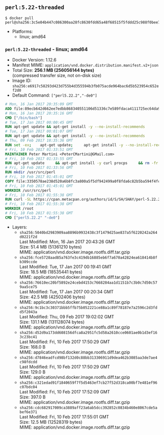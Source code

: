 ## `perl:5.22-threaded`

```console
$ docker pull perl@sha256:3c5e04b447c086300aa28fc8630fdd65a48f68515f5fddd25c988f0bee7bd53d
```

-	Platforms:
	-	linux; amd64

### `perl:5.22-threaded` - linux; amd64

-	Docker Version: 1.12.6
-	Manifest MIME: `application/vnd.docker.distribution.manifest.v2+json`
-	Total Size: **256.1 MB (256056144 bytes)**  
	(compressed transfer size, not on-disk size)
-	Image ID: `sha256:e6917c58293d423d755b4d355594b3fb075acde964bac6d5b523954c652ef2d0`
-	Default Command: `["perl5.22.2","-de0"]`

```dockerfile
# Mon, 16 Jan 2017 20:35:09 GMT
ADD file:89ecb642d662ee7edbb868340551106d51336c7e589fdaca4111725ec64da957 in / 
# Mon, 16 Jan 2017 20:35:16 GMT
CMD ["/bin/bash"]
# Tue, 17 Jan 2017 00:00:45 GMT
RUN apt-get update && apt-get install -y --no-install-recommends 		ca-certificates 		curl 		wget 	&& rm -rf /var/lib/apt/lists/*
# Tue, 17 Jan 2017 00:01:07 GMT
RUN apt-get update && apt-get install -y --no-install-recommends 		bzr 		git 		mercurial 		openssh-client 		subversion 				procps 	&& rm -rf /var/lib/apt/lists/*
# Thu, 09 Feb 2017 18:35:36 GMT
RUN set -ex; 	apt-get update; 	apt-get install -y --no-install-recommends 		autoconf 		automake 		bzip2 		file 		g++ 		gcc 		imagemagick 		libbz2-dev 		libc6-dev 		libcurl4-openssl-dev 		libdb-dev 		libevent-dev 		libffi-dev 		libgdbm-dev 		libgeoip-dev 		libglib2.0-dev 		libjpeg-dev 		libkrb5-dev 		liblzma-dev 		libmagickcore-dev 		libmagickwand-dev 		libncurses-dev 		libpng-dev 		libpq-dev 		libreadline-dev 		libsqlite3-dev 		libssl-dev 		libtool 		libwebp-dev 		libxml2-dev 		libxslt-dev 		libyaml-dev 		make 		patch 		xz-utils 		zlib1g-dev 				$( 			if apt-cache show 'default-libmysqlclient-dev' 2>/dev/null | grep -q '^Version:'; then 				echo 'default-libmysqlclient-dev'; 			else 				echo 'libmysqlclient-dev'; 			fi 		) 	; 	rm -rf /var/lib/apt/lists/*
# Fri, 10 Feb 2017 01:33:51 GMT
MAINTAINER Peter Martini <PeterCMartini@GMail.com>
# Fri, 10 Feb 2017 01:33:55 GMT
RUN apt-get update     && apt-get install -y curl procps     && rm -fr /var/lib/apt/lists/*
# Fri, 10 Feb 2017 01:33:56 GMT
RUN mkdir /usr/src/perl
# Fri, 10 Feb 2017 01:45:01 GMT
COPY file:3350578ae238d520a6b8fc3a800a5f5df942499a0f8fda6c82b5ba594f4fc068 in /usr/src/perl/ 
# Fri, 10 Feb 2017 01:45:01 GMT
WORKDIR /usr/src/perl
# Fri, 10 Feb 2017 01:55:38 GMT
RUN curl -SL https://cpan.metacpan.org/authors/id/S/SH/SHAY/perl-5.22.2.tar.bz2 -o perl-5.22.2.tar.bz2     && echo 'e2f465446dcd45a7fa3da696037f9ebe73e78e55 *perl-5.22.2.tar.bz2' | sha1sum -c -     && tar --strip-components=1 -xjf perl-5.22.2.tar.bz2 -C /usr/src/perl     && rm perl-5.22.2.tar.bz2     && cat *.patch | patch -p1     && ./Configure -Dusethreads -Duse64bitall -Duseshrplib  -des     && make -j$(nproc)     && TEST_JOBS=$(nproc) make test_harness     && make install     && cd /usr/src     && curl -LO https://raw.githubusercontent.com/miyagawa/cpanminus/master/cpanm     && chmod +x cpanm     && ./cpanm App::cpanminus     && rm -fr ./cpanm /root/.cpanm /usr/src/perl /tmp/*
# Fri, 10 Feb 2017 01:55:38 GMT
WORKDIR /root
# Fri, 10 Feb 2017 01:55:38 GMT
CMD ["perl5.22.2" "-de0"]
```

-	Layers:
	-	`sha256:5040bd2983909aa8896b9932438c3f1479d25ae837a5f6220242a264d0221f2d`  
		Last Modified: Mon, 16 Jan 2017 20:43:26 GMT  
		Size: 51.4 MB (51361210 bytes)  
		MIME: application/vnd.docker.image.rootfs.diff.tar.gzip
	-	`sha256:fce5728aad85a763fe3c419db16885eb6f7a670a42824ea618414b8fb309ccde`  
		Last Modified: Tue, 17 Jan 2017 00:19:41 GMT  
		Size: 18.5 MB (18535441 bytes)  
		MIME: application/vnd.docker.image.rootfs.diff.tar.gzip
	-	`sha256:76610ec20bf5892e24cebd4153c7668284aa1d1151b7c3b0c7d50c579aa5ce75`  
		Last Modified: Tue, 17 Jan 2017 00:20:34 GMT  
		Size: 42.5 MB (42502406 bytes)  
		MIME: application/vnd.docker.image.rootfs.diff.tar.gzip
	-	`sha256:9c1bc3c30371bbb5ffb75b052221ce88a1c89f78187e7a2596c2d3fdd5f2043a`  
		Last Modified: Thu, 09 Feb 2017 19:02:02 GMT  
		Size: 131.1 MB (131128074 bytes)  
		MIME: application/vnd.docker.image.rootfs.diff.tar.gzip
	-	`sha256:d52d9a173dd608156dfca8a2951fc5d58a2610cce0601ae0b1d3ef163c23bc41`  
		Last Modified: Fri, 10 Feb 2017 17:50:29 GMT  
		Size: 168.0 B  
		MIME: application/vnd.docker.image.rootfs.diff.tar.gzip
	-	`sha256:d7846eadfcd98bf132d0c88bb313306911d9dea462b3085aa3de7ae4c98fdcdd`  
		Last Modified: Fri, 10 Feb 2017 17:50:29 GMT  
		Size: 129.0 B  
		MIME: application/vnd.docker.image.rootfs.diff.tar.gzip
	-	`sha256:c321edad91f1840659f7f5d5463ef7cb27f52d318ca00bf7e481ef96c07bdc04`  
		Last Modified: Fri, 10 Feb 2017 17:52:09 GMT  
		Size: 397.0 B  
		MIME: application/vnd.docker.image.rootfs.diff.tar.gzip
	-	`sha256:cdc682917009ca3889aff23a6ab5dcc392852c0834b460e8067cde5abef6e371`  
		Last Modified: Fri, 10 Feb 2017 17:55:01 GMT  
		Size: 12.5 MB (12528319 bytes)  
		MIME: application/vnd.docker.image.rootfs.diff.tar.gzip
